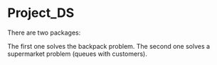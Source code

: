 # Project_DS
There are two packages:

The first one solves the backpack problem.
The second one solves a supermarket problem (queues with customers).
